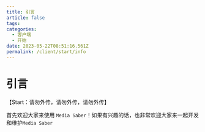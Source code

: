 ```yaml
---
title: 引言
article: false
tags:
categories: 
  - 客户端
  - 开始
date: 2023-05-22T08:51:16.561Z
permalink: /client/start/info
---
```


# 引言

【Start：请勿外传，请勿外传，请勿外传】

首先欢迎大家来使用 `Media Saber`！如果有兴趣的话，也非常欢迎大家来一起开发和维护`Media Saber`

